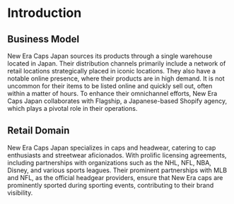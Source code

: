 # Introduction

## Business Model

New Era Caps Japan sources its products through a single warehouse located in Japan. Their distribution channels primarily include a network of retail locations strategically placed in iconic locations. They also have a notable online presence, where their products are in high demand. It is not uncommon for their items to be listed online and quickly sell out, often within a matter of hours. To enhance their omnichannel efforts, New Era Caps Japan collaborates with Flagship, a Japanese-based Shopify agency, which plays a pivotal role in their operations.

## Retail Domain

New Era Caps Japan specializes in caps and headwear, catering to cap enthusiasts and streetwear aficionados. With prolific licensing agreements, including partnerships with organizations such as the NHL, NFL, NBA, Disney, and various sports leagues. Their prominent partnerships with MLB and NFL, as the official headgear providers, ensure that New Era caps are prominently sported during sporting events, contributing to their brand visibility.
